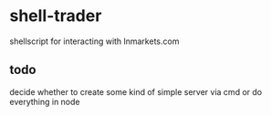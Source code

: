 # shell-trader
shellscript for interacting with lnmarkets.com

## todo
decide whether to create some kind of simple server via cmd or do everything in node

